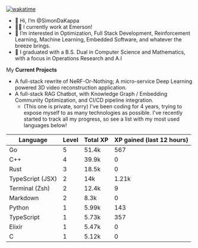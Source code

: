 
[![wakatime](https://wakatime.com/badge/user/50e6c678-94a9-4739-af51-360aeb113c51.svg)](https://wakatime.com/@50e6c678-94a9-4739-af51-360aeb113c51)

- 👋 Hi, I’m @SimonDaKappa
- 🧑‍💼 I currently work at Emerson!
- 👀 I’m interested in Optimization, Full Stack Development, Reinforcement Learning, Machine Learning, Embedded Software, and whatever the breeze brings.
- 🌱 I graduated with a B.S. Dual in Computer Science and Mathematics, with a focus in Operations Research and A.I

My **Current Projects** 
- A full-stack rewrite of NeRF-Or-Nothing; A micro-service Deep Learning powered 3D video reconstruction application.
- A full-stack RAG Chatbot, with Knowledge Graph / Embedding Community Optimization, and CI/CD pipeline integration.
  - (This one is private, sorry)
I've been coding for 4 years, trying to expose myself to as many technologies as possible. I've recently started to track all my progress, so see
a list with my most used languages below!

| Language | Level | Total XP | XP gained (last 12 hours) |
| --- | --- | --- | --- |
| Go | 5 | 51.4k | 567 |
| C++ | 4 | 39.9k | 0 |
| Rust | 3 | 18.5k | 0 |
| TypeScript (JSX) | 2 | 14k | 1.21k |
| Terminal (Zsh) | 2 | 12.4k | 9 |
| Markdown | 2 | 8.3k | 0 |
| Python | 1 | 5.99k | 143 |
| TypeScript | 1 | 5.73k | 357 |
| Elixir | 1 | 5.47k | 0 |
| C | 1 | 5.12k | 0 |